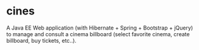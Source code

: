 cines
=====

A Java EE Web application (with Hibernate + Spring + Bootstrap + jQuery) to manage and consult a cinema billboard (select favorite cinema, create billboard, buy tickets, etc..).
